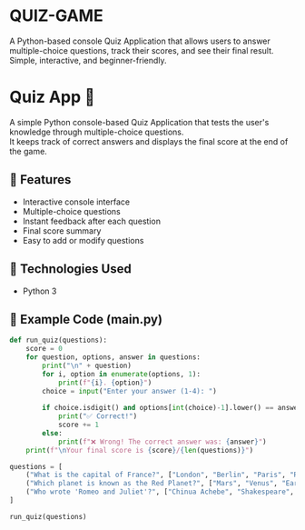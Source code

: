 # QUIZ-GAME
A Python-based console Quiz Application that allows users to answer multiple-choice questions, track their scores, and see their final result. Simple, interactive, and beginner-friendly.
# Quiz App 🧠

A simple Python console-based Quiz Application that tests the user's knowledge through multiple-choice questions.  
It keeps track of correct answers and displays the final score at the end of the game.

## 🎯 Features
- Interactive console interface  
- Multiple-choice questions  
- Instant feedback after each question  
- Final score summary  
- Easy to add or modify questions  

## 🧰 Technologies Used
- Python 3

## 🧠 Example Code (main.py)
```python
def run_quiz(questions):
    score = 0
    for question, options, answer in questions:
        print("\n" + question)
        for i, option in enumerate(options, 1):
            print(f"{i}. {option}")
        choice = input("Enter your answer (1-4): ")
        
        if choice.isdigit() and options[int(choice)-1].lower() == answer.lower():
            print("✅ Correct!")
            score += 1
        else:
            print(f"❌ Wrong! The correct answer was: {answer}")
    print(f"\nYour final score is {score}/{len(questions)}")

questions = [
    ("What is the capital of France?", ["London", "Berlin", "Paris", "Rome"], "Paris"),
    ("Which planet is known as the Red Planet?", ["Mars", "Venus", "Earth", "Jupiter"], "Mars"),
    ("Who wrote 'Romeo and Juliet'?", ["Chinua Achebe", "Shakespeare", "T.S. Eliot", "Charles Dickens"], "Shakespeare"),
]

run_quiz(questions)
